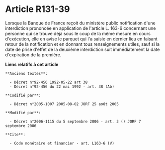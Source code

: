 # Article R131-39

Lorsque la Banque de France reçoit du ministère public notification d'une interdiction prononcée en application de l'article
L. 163-6 concernant une personne qui se trouve déjà sous le coup de la même mesure en cours d'exécution, elle en avise le
parquet qui l'a saisie en dernier lieu en faisant retour de la notification et en donnant tous renseignements utiles, sauf si
la date de prise d'effet de la deuxième interdiction suit immédiatement la date d'expiration de la première.

**Liens relatifs à cet article**

	**Anciens textes**:

	  - Décret n°92-456 1992-05-22 art 38
	  - Décret n°92-456 du 22 mai 1992 - art. 38 (Ab)

	**Codifié par**:

	  - Décret n°2005-1007 2005-08-02 JORF 25 août 2005

	**Modifié par**:

	  - Décret n°2006-1115 du 5 septembre 2006 - art. 3 () JORF 7 septembre 2006

	**Cite**:

	  - Code monétaire et financier - art. L163-6 (V)
